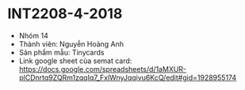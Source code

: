 # INT2208-4-2018
- Nhóm 14
- Thành viên: Nguyễn Hoàng Anh
- Sản phẩm mẫu: Tinycards
- Link google sheet của semat card: https://docs.google.com/spreadsheets/d/1aMXUR-plCDnrtq9ZQRm1zqqIq7_FxlWnyJqqivu6KcQ/edit#gid=1928955174

